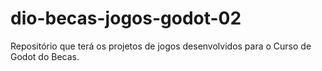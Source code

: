 # dio-becas-jogos-godot-02
Repositório que terá os projetos de jogos desenvolvidos para o Curso de Godot do Becas.
